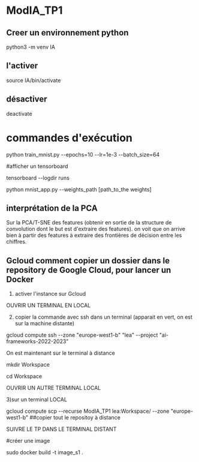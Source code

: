 # ModIA_TP1

## Creer un environnement python 

python3 -m venv IA

## l'activer 

source IA/bin/activate

## désactiver 

deactivate 

# commandes d'exécution 

python train_mnist.py --epochs=10 --lr=1e-3 --batch_size=64

#afficher un tensorboard 

tensorboard --logdir runs

python mnist_app.py --weights_path [path_to_the weights]

## interprétation de la PCA

Sur la PCA/T-SNE des features (obtenir en sortie de la structure de convolution dont le but est d'extraire des features). on voit que on arrive bien à partir des features à extraire des frontières de décision entre les chiffres. 


## Gcloud comment copier un dossier dans le repository de Google Cloud, pour lancer un Docker

1) activer l'instance sur Gcloud 

OUVRIR UN TERMINAL EN LOCAL

2) copier la commande avec ssh dans un terminal (apparait en vert, on est sur la machine distante)

gcloud compute ssh --zone "europe-west1-b" "lea"  --project "ai-frameworks-2022-2023"

On est maintenant sur le terminal à distance 

mkdir Workspace 

cd Workspace 

OUVRIR UN AUTRE TERMINAL LOCAL 

3)sur un terminal LOCAL 

gcloud compute scp --recurse ModIA_TP1 lea:Workspace/ --zone "europe-west1-b" ##copier tout le repositoy à distance 

SUIVRE LE TP DANS LE TERMINAL DISTANT

#créer une image 

sudo docker build -t image_s1 .
